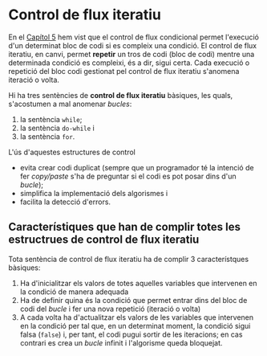 # Control de flux iteratiu
En el [Capítol 5](chapter5.md) hem vist que el control de flux condicional permet l'execució d'un determinat bloc de codi si es compleix una condició. El control de flux iteratiu, en canvi, permet **repetir** un tros de codi (bloc de codi) mentre una determinada condició es compleixi, és a dir, sigui certa. Cada execució o repetició del bloc codi gestionat pel control de flux iteratiu s'anomena iteració o volta.

Hi ha tres sentències de **control de flux iteratiu** bàsiques, les quals, s'acostumen a mal anomenar *bucles*:
1. la sentència `while`;
2. la sentència `do-while` i
3. la sentència `for`.

L'ús d'aquestes estructures de control 
* evita crear codi duplicat (sempre que un programador té la intenció de fer *copy/paste* s'ha de preguntar si el codi es pot posar dins d'un *bucle*);
* simplifica la implementació dels algorismes i 
* facilita la detecció d'errors.

## Característiques que han de complir totes les estructrues de control de flux iteratiu
Tota sentència de control de flux iteratiu ha de complir 3 característques bàsiques:
1. Ha d'inicialitzar els valors de totes aquelles variables que intervenen en la condició de manera adequada
2. Ha de definir quina és la condició que permet entrar dins del bloc de codi del *bucle* i fer una nova repetició (iteració o volta)
3. A cada volta ha d'actualitzar els valors de les variables que intervenen en la condició per tal que, en un determinat moment, la condició sigui falsa (`false`) i, per tant, el codi pugui sortir de les iteracions; en cas contrari es crea un *bucle* infinit i l'algorisme queda bloquejat.